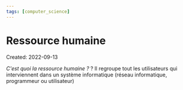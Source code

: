 ```yaml
---
tags: [computer_science] 
---
```

# Ressource humaine
Created: 2022-09-13

*C'est quoi la ressource humaine ?*
?
Il regroupe tout les utilisateurs qui interviennent dans un système informatique (réseau informatique, programmeur ou utilisateur)
<!--SR:!2022-09-18,3,230-->
